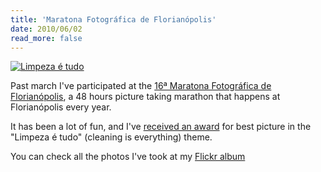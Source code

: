 ```yaml
---
title: 'Maratona Fotográfica de Florianópolis'
date: 2010/06/02
read_more: false
---
```

<a href="http://www.flickr.com/photos/pirelenito/4452568690/" title="Limpeza é tudo by pirelenito, on Flickr"><img src="http://farm5.staticflickr.com/4055/4452568690_7ecfcbf4e4.jpg" alt="Limpeza é tudo"></a>

Past march I've participated at the [16ª Maratona Fotográfica de Florianópolis](http://portal.pmf.sc.gov.br/entidades/franklincascaes/?cms=16a++maratona+fotografica+de+florianopolis), a 48 hours picture taking marathon that happens at Florianópolis every year.

It has been a lot of fun, and I've [received an award](http://portal.pmf.sc.gov.br/entidades/franklincascaes/?cms=16a++maratona+fotografica+de+florianopolis) for best picture in the "Limpeza é tudo" (cleaning is everything) theme.

You can check all the photos I've took at my [Flickr album](http://www.flickr.com/photos/pirelenito/sets/72157623666682722/with/4452568690/)
